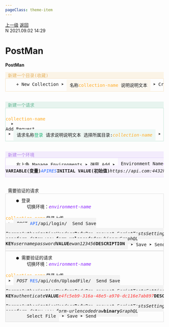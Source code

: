 ```yaml
---
pageClass: theme-item
---
```

<div class="extend-header">
    <div class="info">
        <div class="record">
            <a class="back" href="./">上一级</a>
            <a class="back" href="./">返回</a>
        </div>        
        <div class="mini">
            <span>N 2021.09.02 14:29</span>
        </div>
    </div>
    <div class="content"></div>
</div>
<div class="content-header">
<h1>PostMan</h1><strong>PostMan</strong>
</div>
<div class="static-content">



<pre class="code-block">
<div style="background-color:#fbf4e7"><span class="h4" style="color:#e6b362"> 新建一个目录(收藏)</span>
</div><div style="border:#f5e1c1 1px solid;padding:10px 0"><div class="form-elements">    <span class="button bg6 cf">+ New Collection</span> ➤ <span class="inline" style="background-color:#fcf7ee; vertical-align:top; padding:10px">名称<span class="input " style="color:#ffaa22">collection-name</span> 说明<span class="input ">说明文本</span></span> ➤ <span class="button bg6 cf">Create</span>
</div></div>

<div style="background-color:#e7f4ef"><span class="h4" style="color:#60b491"> 新建一个请求</span>
</div><div style="border:#c1e2d4 1px solid;padding:10px 0"><div class="form-elements">    <span class="list"><div class="list-wrapper"><span class="list-item"><span class="item-title bd" style="color:#ffaa22">collection-name</span></span></div></span>  ➤ <span class="list"><div class="list-wrapper"><span class="list-item"><span class="item-title">Add Request</span></span></div></span> ➤ <span class="inline" style="background-color:#eef7f4; vertical-align:top; padding:10px">请求名称<span class="input bd" style="color:#20b477">登录</span> 请求说明<span class="input ">说明文本</span> 选择所属目录:<span class="drop-down"><i class="bd" style="color:#ffaa22">collection-name</i></span></span> ➤ <span class="button bg6 cf">Save to collection-name</span>
</div></div>

<div style="background-color:#f3ecfc"><span class="h4" style="color:#b180eb"> 新建一个环境</span>
</div><div style="border:#e0cdf7 1px solid;padding:10px 0"><div class="form-elements">    右上角 <span class="button bg6 cf">Manage Environments</span> ➤ 弹窗 <span class="button bg6 cf">Add</span> ➤ <span class="inline" style="background-color:#f7f2fd; vertical-align:top; padding:10px">Environment Name<span class="input " style="color:#8922ff">environment-name</span>    
<span class="table"><span class="col"><strong>VARIABLE(变量)</strong><i style="color:#26f">API</i><i style="color:#26f">RES</i></span><span class="col"><strong>INITIAL VALUE(初始值)</strong><i>https://api.com:4432</i><i>https://res.com:4433</i></span><span class="col"><strong>CURRENT VALUE(当前值)</strong><i>https://api.com:4432</i><i>https://res.com:4433</i></span></span></span> ➤ <span class="button bg6 cf">Add</span>
</div></div>

<span class="h3 bg3 cf"> 需要验证的请求 </span>
<div style="border:#ddd 1px solid; padding: 10px 0">    <span>● 登录 </span><div class="form-elements">        切换环境：<span class="drop-down"><i style="color:#8922ff">environment-name</i></span>
        <span class="list vtop"><div class="list-wrapper"><span class="list-item"><span class="item-title" style="color:#ffaa22">collection-name</span><span class="sub-box"><i class="active">登录</i><i>上传</i></span></span></div></span> ➤ <span class="inline" style="background-color:#f3f3f3; vertical-align:top; padding:10px"><span class="drop-down"><i>POST</i></span> <span class="input "><img :src="$withBase('/images/db-brace-left.png')"><span style="color:#26f">API</span><img :src="$withBase('/images/db-brace-right.png')">/api/login/</span>  <span class="button">Send</span> <span class="button">Save</span>
        
<span class="tab"><i>Params</i><i>Authorization</i><i>Headers</i><strong>Body</strong><i>Pre-request Script</i><i>Tests</i><i>Settings</i></span>
<span class="radio"><i>none</i><i>form-data</i><strong>x-www-form-urlencoded</strong><i>raw</i><i>binary</i><i>GraphQL</i></span>
<span class="table"><span class="col"><strong>KEY</strong><i>username</i><i>password</i></span><span class="col"><strong>VALUE</strong><i>ewan</i><i>123456</i></span><span class="col"><strong>DESCRIPTION</strong><i></i><i></i></span></span></span> ➤ <span class="button bg6 cf">Save</span> ➤ <span class="button bg6 cf">Send</span> ➤ 得到：<span style="color:#f33">e4fc5eb9-316a-48e5-a970-dc116e7ab897</span>
</div></div><div style="border:#ddd 1px solid; padding: 10px 0">    <span>● 需要验证的请求</span><div class="form-elements">        切换环境：<span class="drop-down"><i style="color:#8922ff">environment-name</i></span>
        <span class="list vtop"><div class="list-wrapper"><span class="list-item"><span class="item-title" style="color:#ffaa22">collection-name</span><span class="sub-box"><i>登录</i><i class="active">上传</i></span></span></div></span> ➤ <span class="inline" style="background-color:#f3f3f3; vertical-align:top; padding:10px"><span class="drop-down"><i>POST</i></span> <span class="input "><img :src="$withBase('/images/db-brace-left.png')"><span style="color:#26f">RES</span><img :src="$withBase('/images/db-brace-right.png')">/api/cdn/UploadFile/</span>  <span class="button">Send</span> <span class="button">Save</span>

<span class="tab"><i>Params</i><i>Authorization</i><strong>Headers</strong><i>Body</i><i>Pre-request Script</i><i>Tests</i><i>Settings</i></span>
<span class="table"><span class="col"><strong>KEY</strong><i>authenticate</i></span><span class="col"><strong>VALUE</strong><i style="color:#f33">e4fc5eb9-316a-48e5-a970-dc116e7ab897</i></span><span class="col"><strong>DESCRIPTION</strong><i></i></span></span>

<span class="tab"><i>Params</i><i>Authorization</i><i>Headers</i><strong>Body</strong><i>Pre-request Script</i><i>Tests</i><i>Settings</i></span>
<span class="radio"><i>none</i><i>form-data</i><i>x-www-form-urlencoded</i><i>raw</i><strong>binary</strong><i>GraphQL</i></span>
        <span class="button bg6 cf">Select File</span></span> ➤ <span class="button bg6 cf">Save</span> ➤ <span class="button bg6 cf">Send</span>
</div></div>
</pre>

</div>
